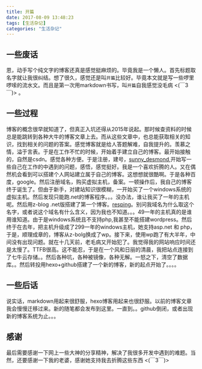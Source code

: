 ```yaml
---
title: 开篇
date: 2017-08-09 13:48:23
tags: [生活杂记]
categories: "生活杂记"
---
```

## 一些废话
恩，动手写个纯文字的博客还真是感觉挺麻烦的。毕竟我是一个懒人。首先标题取名字就让我很纠结。想了很久，感觉还是叫`开篇`比较好。毕竟本文就是写一些啰里啰嗦的流水文。而且是第一次用markdown书写，叫`开篇`自我感觉没毛病  <(￣3￣)> 。
<!-- more --> 
## 一些过程
博客的概念很早就知道了，但真正入坑还得从2015年说起。那时候查资料的时候总是能跳转到各种大牛的博客文章上去。而从这些文章中，也总能获取相关的知识，找到相关的问题的答案。感觉博客就是给人答题解难，自我提升的。羡慕之情，溢于言表。于是在工作不忙的时候，开始着手建立自己的博客。最开始接触的，自然是csdn。感觉各种方便。于是注册，建号，[sunny_desmond](http://blog.csdn.net/sunny_desmond/),开始写一些自己在工作的中遇到的问题，感悟，感觉挺好。我是一个喜欢折腾的人。又在偶然机会看到可以搭建个人网站建立属于自己的博客。这想想就很酷啊。于是各种百度，google。然后注册域名，购买虚拟主机，备案。一顿操作后，我自己的博客终于诞生了。但由于新手，对建站知识很模糊，一开始买了一个windows系统的虚拟主机。然后发现只能跑.net的博客程序。。。没办法，谁让我买了一年的主机呢。然后用z-blog .net版搭建了第一个博客。[resping](http://www.rsping.com)。别问我域名为什么取这个名字，或者说这个域名有什么含义，因为我也不知道。。。49一年的主机真的是谁用谁知道。由于是windows系统且不支持php,我甚至不能搭建wordpress。然后终于在去年，把主机升级成了299一年的windows主机，她支持asp.net 和 php，于是，顺理成章的，博客从z-bolg换成了wp。接下来，使用wp跑了有大半年，中间没有出现问题。就在十几天前，老毛病又开始犯了。我觉得我的网站响应时间还是太慢了。TTFB很高。这不能忍，于是在一个风和日丽的清晨，我把站点连接到了七牛云存储。。然后各种坑，各种被镜像，各种无解。一怒之下，清空了数据库。。然后转投用hexo+github搭建了一个新的博客，新的起点开始了。。。。
## 一些后话
说实话，markdown用起来很舒服，hexo博客用起来也很舒服。以前的博客文章我会慢慢迁移过来。新的随笔都会发布到这里。一直到。。github倒闭，或者出现新的博客系统为止。。。
## 感谢
最后需要感谢一下网上一些大神的分享精神，解决了我很多开发中遇到的难题。当然，还要感谢一下我的老婆，感谢她支持我去折腾这些东西 <(￣3￣)> 
